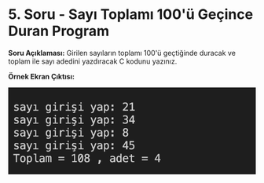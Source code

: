 # 5. Soru -  Sayı Toplamı 100'ü Geçince Duran Program

**Soru Açıklaması:**
Girilen sayıların toplamı 100'ü geçtiğinde duracak ve toplam ile sayı adedini yazdıracak C kodunu yazınız.

**Örnek Ekran Çıktısı:**

![alt text](../Ekran-Çıktıları/Ekran-Resmi_05.png)
